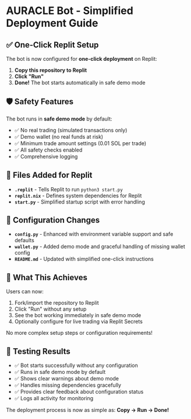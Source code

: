 # AURACLE Bot - Simplified Deployment Guide

## ✅ One-Click Replit Setup

The bot is now configured for **one-click deployment** on Replit:

1. **Copy this repository to Replit**
2. **Click "Run"** 
3. **Done!** The bot starts automatically in safe demo mode

## 🛡️ Safety Features

The bot runs in **safe demo mode** by default:
- ✅ No real trading (simulated transactions only)
- ✅ Demo wallet (no real funds at risk)
- ✅ Minimum trade amount settings (0.01 SOL per trade)
- ✅ All safety checks enabled
- ✅ Comprehensive logging

## 🔧 Files Added for Replit

- **`.replit`** - Tells Replit to run `python3 start.py`
- **`replit.nix`** - Defines system dependencies for Replit
- **`start.py`** - Simplified startup script with error handling

## 📝 Configuration Changes

- **`config.py`** - Enhanced with environment variable support and safe defaults
- **`wallet.py`** - Added demo mode and graceful handling of missing wallet config
- **`README.md`** - Updated with simplified one-click instructions

## 🎯 What This Achieves

Users can now:
1. Fork/import the repository to Replit
2. Click "Run" without any setup
3. See the bot working immediately in safe demo mode
4. Optionally configure for live trading via Replit Secrets

No more complex setup steps or configuration requirements!

## 🚀 Testing Results

- ✅ Bot starts successfully without any configuration
- ✅ Runs in safe demo mode by default
- ✅ Shows clear warnings about demo mode
- ✅ Handles missing dependencies gracefully
- ✅ Provides clear feedback about configuration status
- ✅ Logs all activity for monitoring

The deployment process is now as simple as: **Copy → Run → Done!**